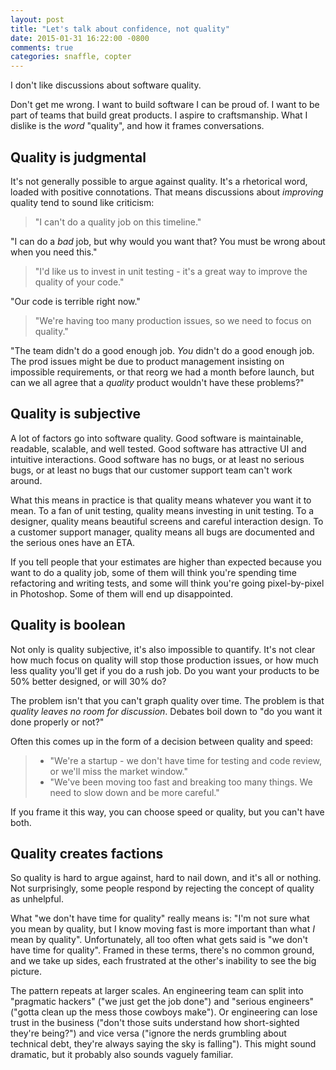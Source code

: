 ```yaml
---
layout: post
title: "Let's talk about confidence, not quality"
date: 2015-01-31 16:22:00 -0800
comments: true
categories: snaffle, copter
---
```


I don't like discussions about software quality.

Don't get me wrong.  I want to build software I can be proud of.  I want to be part of teams that build great products.  I aspire to craftsmanship.  What I dislike is the *word* "quality", and how it frames conversations.

## Quality is judgmental

It's not generally possible to argue against quality.  It's a rhetorical word, loaded with positive connotations.  That means discussions about *improving* quality tend to sound like criticism:

> "I can't do a quality job on this timeline."

"I can do a *bad* job, but why would you want that?  You must be wrong about when you need this."

> "I'd like us to invest in unit testing - it's a great way to improve the quality of your code."

"Our code is terrible right now."

> "We're having too many production issues, so we need to focus on quality."

"The team didn't do a good enough job.  *You* didn't do a good enough job.  The prod issues might be due to product management insisting on impossible requirements, or that reorg we had a month before launch, but can we all agree that a *quality* product wouldn't have these problems?"

## Quality is subjective

A lot of factors go into software quality.  Good software is maintainable, readable, scalable, and well tested.  Good software has attractive UI and intuitive interactions.  Good software has no bugs, or at least no serious bugs, or at least no bugs that our customer support team can't work around.

What this means in practice is that quality means whatever you want it to mean.  To a fan of unit testing, quality means investing in unit testing.  To a designer, quality means beautiful screens and careful interaction design.  To a customer support manager, quality means all bugs are documented and the serious ones have an ETA.

If you tell people that your estimates are higher than expected because you want to do a quality job, some of them will think you're spending time refactoring and writing tests, and some will think you're going pixel-by-pixel in Photoshop.  Some of them will end up disappointed.

## Quality is boolean

Not only is quality subjective, it's also impossible to quantify.  It's not clear how much focus on quality will stop those production issues, or how much less quality you'll get if you do a rush job.  Do you want your products to be 50% better designed, or will 30% do?

The problem isn't that you can't graph quality over time.  The problem is that *quality leaves no room for discussion*.  Debates boil down to "do you want it done properly or not?"

Often this comes up in the form of a decision between quality and speed:

> * "We're a startup - we don't have time for testing and code review, or we'll miss the market window."
> * "We've been moving too fast and breaking too many things.  We need to slow down and be more careful."

If you frame it this way, you can choose speed or quality, but you can't have both.

## Quality creates factions

So quality is hard to argue against, hard to nail down, and it's all or nothing.  Not surprisingly, some people respond by rejecting the concept of quality as unhelpful.

What "we don't have time for quality" really means is: "I'm not sure what you mean by quality, but I know moving fast is more important than what *I* mean by quality".  Unfortunately, all too often what gets said is "we don't have time for quality".  Framed in these terms, there's no common ground, and we take up sides, each frustrated at the other's inability to see the big picture.

The pattern repeats at larger scales.  An engineering team can split into "pragmatic hackers" ("we just get the job done") and "serious engineers" ("gotta clean up the mess those cowboys make").  Or engineering can lose trust in the business ("don't those suits understand how short-sighted they're being?") and vice versa ("ignore the nerds grumbling about technical debt, they're always saying the sky is falling").  This might sound dramatic, but it probably also sounds vaguely familiar.
